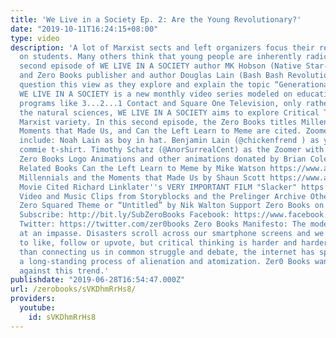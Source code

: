 ```yaml
---
title: 'We Live in a Society Ep. 2: Are the Young Revolutionary?'
date: "2019-10-11T16:24:15+08:00"
type: video
description: 'A lot of Marxist sects and left organizers focus their recruitment efforts
  on students. Many others think that young people are inherently radical. In this
  second episode of WE LIVE IN A SOCIETY author MK Hobson (Native Star-https://www.amazon.com/dp/B003F3PKFY)
  and Zero Books publisher and author Douglas Lain (Bash Bash Revolution-https://www.amazon.com/Bash-Revolutio...)
  question this view as they explore and explain the topic “Generational Politics”
  WE LIVE IN A SOCIETY is a new monthly video series modeled on educational television
  programs like 3...2...1 Contact and Square One Television, only rather than explaining
  the natural sciences, WE LIVE IN A SOCIETY aims to explore Critical Theory of the
  Marxist variety. In this second episode, the Zero Books titles Millennials and the
  Moments that Made Us, and Can the Left Learn to Meme are cited. Zoomers featured
  include: Noah Lain as boy in hat. Benjamin Lain (@chickenfrend ) as young man in
  commie t-shirt. Timothy Schatz (@AnorSurrealCent) as the Zoomer with the Nazi story.
  Zero Books Logo Animations and other animations donated by Brian Cole https://www.instagram.com/robotbloodco/
  Related Books Can the Left Learn to Meme by Mike Watson https://www.amazon.com/Can-Left-Learn-Meme-Stranger/dp/1785357239
  Millennials and the Moments that Made Us by Shaun Scott https://www.amazon.com/Millennials-Moments-That-Made-1982-Present-ebook/dp/B079HG94DK
  Movie Cited Richard Linklater''s VERY IMPORTANT FILM "Slacker" https://youtu.be/b-U_I1DCGEY
  Video and Music Clips from Storyblocks and the Prelinger Archive Other Music Includes
  Zero Squared Theme or “Untitled” by Nik Walton Support Zero Books on Patreon: https://www.patreon.com/zerobooks
  Subscribe: http://bit.ly/SubZeroBooks Facebook: https://www.facebook.com/ZeroBooks/
  Twitter: https://twitter.com/zer0books Zero Books Manifesto: The modern world is
  at an impasse. Disasters scroll across our smartphone screens and we’re invited
  to like, follow or upvote, but critical thinking is harder and harder to find. Rather
  than connecting us in common struggle and debate, the internet has sped up and deepened
  a long-standing process of alienation and atomization. Zer0 Books wants to work
  against this trend.'
publishdate: "2019-06-28T16:54:47.000Z"
url: /zerobooks/sVKDhmRrHs8/
providers:
  youtube:
    id: sVKDhmRrHs8
---
```

